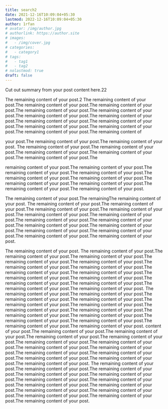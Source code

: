```yaml
---
title: search2
date: 2021-12-16T10:09:04+05:30
lastmod: 2022-12-16T10:09:04+05:30
author: 1rfan
# avatar: /img/author.jpg
# authorlink: https://author.site
# images:
#   - /img/cover.jpg
# categories:
#   - category1
# tags:
#   - tag1
#   - tag2
# nolastmod: true
draft: false
---
```


Cut out summary from your post content here.22

<!--more-->

The remaining content of your post.2
The remaining content of your post.The remaining content of your post.The remaining content of your post.The remaining content of your post.The remaining content of your post.The remaining content of your post.The remaining content of your post.The remaining content of your post.The remaining content of your post.The remaining content of your post.The remaining content of your post.The remaining content of your post.The remaining content of


your post.The remaining content of your post.The remaining content of your post.
The remaining content of your post.The remaining content of your post.The remaining content of your post.The remaining content of your post.The remaining content of your post.The

remaining content of your post.The remaining content of your post.The remaining content of your post.The remaining content of your post.The remaining content of your post.The remaining content of your post.The remaining content of your post.The remaining content of your post.The remaining content of your post.The remaining content of your post.


The remaining content of your post.The remainingThe remaining content of your post.
The remaining content of your post.The remaining content of your post.The remaining content of your post.The remaining content of your post.The remaining content of your post.The remaining content of your post.The remaining content of your post.The remaining content of your post.The remaining content of your post.The remaining content of your post.The remaining content of your post.The remaining content of your post.The remaining content of your post.The remaining content of your post.

The remaining content of your post.
The remaining content of your post.The remaining content of your post.The remaining content of your post.The remaining content of your post.The remaining content of your post.The remaining content of your post.The remaining content of your post.The remaining content of your post.The remaining content of your post.The remaining content of your post.The remaining content of your post.The remaining content of your post.The remaining content of your post.The remaining content of your post.The remaining content of your post.
The remaining content of your post.The remaining content of your post.The remaining content of your post.The remaining content of your post.The remaining content of your post.The remaining content of your post.The remaining content of your post.The remaining content of your post.The remaining content of your post.The remaining content of your post.The remaining content of your post.The remaining content of your post.The remaining content of your post.The remaining content of your post. content of your post.The remaining content of your post.The remaining content of your post.The remaining content of your post.The remaining content of your post.The remaining content of your post.The remaining content of your post.The remaining content of your post.The remaining content of your post.The remaining content of your post.The remaining content of your post.The remaining content of your post.The remaining content of your post.The remaining content of your post.
The remaining content of your post.The remaining content of your post.The remaining content of your post.The remaining content of your post.The remaining content of your post.The remaining content of your post.The remaining content of your post.The remaining content of your post.The remaining content of your post.The remaining content of your post.The remaining content of your post.The remaining content of your post.The remaining content of your post.The remaining content of your post.
